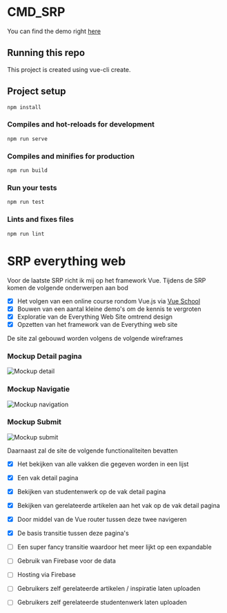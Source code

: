 # CMD_SRP
You can find the demo right [here]( https://cmd-srp.firebaseapp.com)

## Running this repo

This project is created using vue-cli create.

## Project setup
```
npm install
```

### Compiles and hot-reloads for development
```
npm run serve
```

### Compiles and minifies for production
```
npm run build
```

### Run your tests
```
npm run test
```

### Lints and fixes files
```
npm run lint
```

# SRP everything web
Voor de laatste SRP richt ik mij op het framework Vue. Tijdens de SRP komen de volgende onderwerpen aan bod
- [x] Het volgen van een online course rondom Vue.js via [Vue School](https://vueschool.io/courses/the-vuejs-master-class)
- [x] Bouwen van een aantal kleine demo's om de kennis te vergroten
- [x] Exploratie van de Everything Web Site omtrend design
- [x] Opzetten van het framework van de Everything web site

De site zal gebouwd worden volgens de volgende wireframes
### Mockup Detail pagina
![Mockup detail](/mockup_detail.png)

### Mockup Navigatie
![Mockup navigation](/mockup_navigation.png)

### Mockup Submit
![Mockup submit](/mockup_submit.png)

Daarnaast zal de site de volgende functionaliteiten bevatten
- [x] Het bekijken van alle vakken die gegeven worden in een lijst
- [x] Een vak detail pagina
- [x] Bekijken van studentenwerk op de vak detail pagina
- [x] Bekijken van gerelateerde artikelen aan het vak op de vak detail pagina
- [x] Door middel van de Vue router tussen deze twee navigeren
- [x] De basis transitie tussen deze pagina's
- [ ] Een super fancy transitie waardoor het meer lijkt op een expandable
- [ ] Gebruik van Firebase voor de data
- [ ] Hosting via Firebase
- [ ] Gebruikers zelf gerelateerde artikelen / inspiratie laten uploaden
- [ ] Gebruikers zelf gerelateerde studentenwerk laten uploaden





